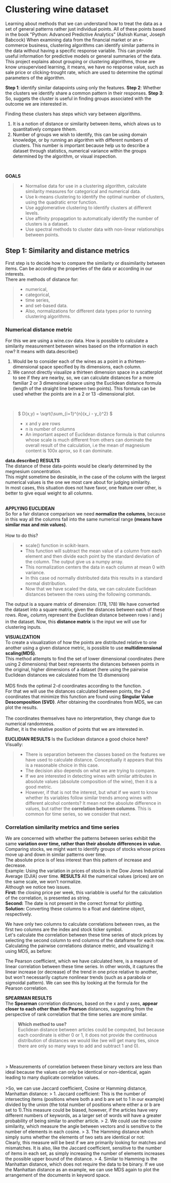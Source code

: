 # Clustering wine dataset
Learning about methods that we can understand how to treat the data as a set of general patterns rather just individual points. All of these points based in the book  "Python: Advanced Predictive Analytics" (Ashish Kumar, Joseph Babcock)
When examining data from the financial market or an e-commerce business, clustering algorithms can identify similar patterns in the data without having a specific response variable. This can provide useful information for predictive models or general summaries of the data.
This project explains about grouping or clustering algorithms, those are know unsupervised learning, it means, we have no response value, such as sale price or clicking-trought rate, which are used to determine the optimal parameters of the algorithm.

**Step 1**: identify similar datapoints using only the features.
**Step 2**: Whether the clusters we identify share a common pattern in their responses.
**Step 3**: So, suggets the cluster is useful in finding groups associated with the outcome we are interested in.

Finding these clusters has steps which vary between algorithms.
1) It is a notion of distance or similarity between items, which alows us to quantitatively compare thhem.
2) Number of groups we wish to identify, this can be using domain knowledge, or by running an algorithm with different numbers of clusters. This number is important because help us to describe a dataset through statistics, numerical variance within the groups determined by the algorithm, or visual inspection.  
<br>

**GOALS**  
> - Normalise data for use in a clustering algorithm, calculate similarity measures for categorical and numerical data. <br>
> - Use k-means clustering to identify the optimal number of clusters, using the quadratic error function.  
> - Use agglomerative clustering to identify clusters at different levels.
> - Use affinity propagation to automatically identify the number of clusters is a dataset.   
> - Use spectral methods to cluster data with non-linear relationships between points.

## Step 1: Similarity and distance metrics
First step is to decide how to compare the similarity or dissimilarity between items. Can be according the properties of the data or according in our interests.  
There are methods of distance for:  
> - numerical, 
> - categorical, 
> - time series, 
> - and set-based data. 
> - Also, normalizations for different data types prior to running clustering algorithms.

### Numerical distance metric
For this we are using a wine.csv data.
How is possible to calculate a similarity measurement between wines based on the information in each row? It means with data.describe()  
1. Would be to consider each of the wines as a point in a thirteen-dimensional space specified by its dimensions, each column.  
2. We cannot directly visualize a thirteen dimension space in a scatterplot to see if they are nearby, so, we can calculate distances for a more familiar 2 or 3 dimensional space using the Euclidean distance formula (length of the straight line between two points). This formula can be used whether the points are in a 2 or 13 -dimensional plot.  
<br>

> $ D(x,y) = \sqrt{\sum_{i=1}^{n}(x_i - y_i)^2} $<br>
> - x and y are rows 
> - n is number of columns
> - An important aspect of Euclidean distance formula is that columns whose scale is much different from others can dominate the overall result of the calculation, i.e the mean of magnesium content is 100x aprox, so it can dominate. 

**data.describe() RESULTS**  
The distance of these data-points would be clearly determined by the megnesium concentration.  
This might sometime be desirable, in the case of the column with the largest numerical values is the one we most care about for judging similarity.  
In most cases, this situation does not have favor, one feature over other, is better to give equal weight to all columns.  
<br>

**APPLYING EUCLIDEAN**<br>
So for a fair distance comparison we need **normalize the columns**, because in this way all the columns fall into the same numerical range **(means have similar max and min values)**.  
<br>
How to do this? 
> - scale() function in scikit-learn. 
> - This function will subtract the mean value of a column from each element and then divide each point by the standard deviation of the column. The output give us a numpy array.   
> - This normalization centers the data in each column at mean 0 with variance.  
> - In this case od normally distributed data this results in a standard normal distribution.  
> - Now that we have scaled the data, we can calculate Euclidean distances between the rows using the following commands.

The output is a square matrix of dimension: (178, 178)
We have converted the dataset into a square matrix, given the distances between each of these rows. $Row_i$, $column_j$ represent the Euclidean distance between rows i and j in the dataset. Now, this **distance matrix**  is the input we will use for clustering inputs.  

**VISUALIZATION**<br>
To create a visualization of how the points are distributed relative to one another using a given distance metric, is possible to use **multidimensional scaling(MDS)**.  
This method attempts to find the set of lower dimensional coordinates (here using 2 dimensions) that best represents the distances between points in the original, higher dimensions of a dataset (here using the pairwise Euclidean distances we calculated from the 13 dismension)<br>  
MDS finds the optimal 2-d coordinates according to the function.<br> For that we will use the distances calculated between points, the 2-d coordinates that minimize this function are found using **Singular Value Descomposition (SVD)**. After obtaining the coordinates from MDS, we can plot the results.<br>
<br>
The coordinates themselves have no interpretation, they change due to numerical randomness.  
Rather, it is the relative position of points that we are interested in.  

**EUCLIDIAN RESULTS**
Is the Euclidean distance a good choice here? Visually:<br>
> - There is separation between the classes based on the features we have used to calculate distance. Conceptually it appears that this is a reasonable choice in this case.
> - The decision also depends on what we are trying to compare. 
> - If we are interested in detecting wines with similar attributes in absolute values (absolute composition of the wine), then it is a good metric.
> - However, if that is not the interest, but what if we want to know whether its variables follow similar trends among wines with different alcohol contents? It mean not the absolute difference in values, but rather the **correlation between columns**. This is common for time series, so we consider that next.

### Correlation similarity metrics and time series
We are concerned with whether the patterns between series exhibit the same **variation over time, rather than their absolute differences in value.**
<br>
Comparing stocks, we might want to identify groups of stocks whose prices move up and down in similar patterns over time.
<br>
The absolute price is of less interest than this pattern of increase and decrease.
<br>
Example: Using the variation in prices of stocks in the Dow Jones Industrial Average (DJIA) over time.
**RESULTS**
All the numerical values (prices) are on the same scale, we won't normalize.<br>
Although we notice two issues.<br>
**First:** the closing price per week, this variabble is useful for the calculation of the correlation, is presented as string.
<br>
**Second:** The date is not present in the correct format for plotting.
<br>
**Solution:** Converting these columns to a float and datetime object, respectively. 


We have only two columns to calculate correlations between rows, as the first two columns are the index and stock ticker symbol.<br>
Let's calculate the correlation between these time series of stock prices by selecting the second column to end columns of the dataframe for each row.<br>
Calculating the pairwise correlations distance metric, and visualizing it using MDS, as before:

The Pearson coefficient, which we have calculated here, is a measure of linear correlation between these time series. In other words, it captures the linear increase (or decrease) of the trend in one price relative to another, but won't necessarily capture nonlinear trends (such as a parabola or sigmoidal pattern). We can see this by looking at the formula for the Pearson correlation.  

**SPEARMAN RESULTS**  
The **Spearman** correlation distances, based on the x and y axes, **appear closer to each other than the Pearson** distances, suggesting from the perspective of rank correlation that the time series are more similar.

> **Which method to use?**<br>
> Euclidean distance between articles could be computed, but because each coordinate is either 0 or 1, it does not provide the continuous distribution of distances we would like (we will get many ties, since there are only so many ways to add and subtract 1 and 0).
<br>
<br>
> Measurements of correlation between these binary vectors are less than ideal because the values can only be identical or non-identical, again leading to many duplicate correlation values.
<br>
<br>
>So, we can use Jaccard coefficient, Cosine or Hamming distance, Manhattan distance:
> 1. Jaccard coefficient: This is the number of intersecting items (positions where both a and b are set to 1 in our example) divided by the union (the total number of positions where either a or b are set to 1).This measure could be biased, however, if the articles have very different numbers of keywords, as a larger set of words will have a greater probability of being similar to another article. 
> 2. We could use the cosine similarity, which measure the angle between vectors and is sensitive to the number of elements in each cosine.
> 3. The Hamming distance which simply sums whether the elements of two sets are identical or not:  
<br>
Clearly, this measure will be best if we are primarily looking for matches and mismatches. It is also, like the Jaccard coefficient, sensitive to the number of items in each set, as simply increasing the number of elements increases the possible upper bound of the distance.
> 4. Similar to Hamming is the Manhattan distance, which does not require the data to be binary. If we use the Manhattan distance as an example, we can use MDS again to plot the arrangement of the documents in keyword space.


